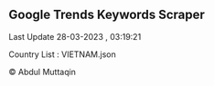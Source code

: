 

## Google Trends Keywords Scraper 
 
Last Update 28-03-2023 , 03:19:21

Country List :
VIETNAM.json



© Abdul Muttaqin 
